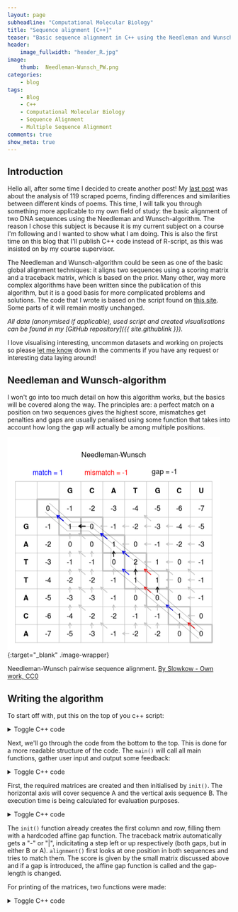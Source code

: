 ```yaml
---
layout: page
subheadline: "Computational Molecular Biology"
title: "Sequence alignment [C++]"
teaser: "Basic sequence alignment in C++ using the Needleman and Wunsch-algorithm."
header:
    image_fullwidth: "header_R.jpg"
image:
    thumb:  Needleman-Wunsch_PW.png
categories:
    - blog
tags:
    - Blog
    - C++
    - Computational Molecular Biology
    - Sequence Alignment
    - Multiple Sequence Alignment
comments: true
show_meta: true
---
```



## Introduction

Hello all, after some time I decided to create another post! My [last post](/blog/Poetry/) was about the analysis of 119 scraped poems, finding differences and similarities between different kinds of poems. This time, I will talk you through something more applicable to my own field of study: the basic alignment of two DNA sequences using the Needleman and Wunsch-algorithm. The reason I chose this subject is because it is my current subject on a course I'm following and I wanted to show what I am doing.
This is also the first time on this blog that I'll publish C++ code instead of R-script, as this was insisted on by my course supervisor.

The Needleman and Wunsch-algorithm could be seen as one of the basic global alignment techniques: it aligns two sequences using a scoring matrix and a traceback matrix, which is based on the prior. Many other, way more complex algorithms have been written since the publication of this algorithm, but it is a good basis for more complicated problems and solutions. The code that I wrote is based on the script found on [this site](http://www.rolfmuertter.com/code/nw.php). Some parts of it will remain mostly unchanged.

*All data (anonymised if applicable), used script and created visualisations can be found in my [GitHub repository]({{ site.githublink }}).*

I love visualising interesting, uncommon datasets and working on projects so please [let me know](#disqus_thread) down in the comments if you have any request or interesting data laying around!

## Needleman and Wunsch-algorithm

I won't go into too much detail on how this algorithm works, but the basics will be covered along the way.
The principles are: a perfect match on a position on two sequences gives the highest score, mismatches get penalties and gaps are usually penalised using some function that takes into account how long the gap will actually be among multiple positions.

![Image not found!](/images/Cpp/2018-03-21_Needleman-Wunsch_pairwise_sequence_alignment.png){:target="_blank" .image-wrapper}
    
<p class="image-caption">Needleman-Wunsch pairwise sequence alignment. <a href="https://commons.wikimedia.org/w/index.php?curid=31963972">By Slowkow - Own work, CC0</a></p>

## Writing the algorithm

To start off with, put this on the top of you c++ script:

<details>
  <summary class="summary">Toggle C++ code</summary>
  <div markdown="1">
```cpp
#include <iostream>
#include <fstream>
#include <string>
#include <cmath>
#include <algorithm>
#include <time.h>

using namespace std;
```
  </div>
</details>

Some functions will need these to be executed.

First things first, we'll determine the scoring method that will be used. This will be done by using a small matrix in which all possible combinations are given a certain score:

|         |  C  |  T  |  A  |  G  |
|:-------:|:---:|:---:|:---:|:---:|
|  **C**  |  5  |  -2 |  -5 |  -5 |
|  **T**  |  -2 |  5  |  -5 |  -5 |
|  **A**  |  -5 |  -5 |  5  |  -2 |
|  **G**  |  -5 |  -5 |  -2 |  5  |

The reason for the -2 in A-G and C-T matching is because purine-purine (A/G) and pyrimidine-pyrimidine (C/T) mutations are biologically seen more common than other mutations. In combination with the affine gap function, the algorithm might prefer a longer gap over a gap interrupted by one of these mutations.

The gap penalty will be calculated by the function ```gap_affinity()```, which defines an "affine gap penalty": the initial gap penalty will be higher with every directly following gap receiving a lower penalty. This ensures the algorithm to favor longer gaps over multiple singular gaps, which is also biologically seen more realistic.

<details>
  <summary class="summary">Toggle C++ code</summary>
  <div markdown="1">
```cpp
int gap_affinity (int gap, int gap_ext, int& length){
    int gap_aff = gap + (gap_ext * length);

    return gap_aff;
}
```
  </div>
</details>

Next, we'll go through the code from the bottom to the top. This is done for a more readable structure of the code.
The ```main()``` will call all main functions, gather user input and output some feedback:

<details>
  <summary class="summary">Toggle C++ code</summary>
  <div markdown="1">
```cpp
int main (int argc, char** argv){
    string A, B; // sequence to be aligned A and B
    string A_al, B_al = ""; // aligned sequence A and B
    bool print_mat; // whether to print matrices etc or just the aligned sequence
    bool print_align; // if alignments should be printed
    int align_nuc = 150; // amount of nucleotides per row
    int a = 5; // match
    int b = -2; // purine-purine / pyrimidine-pyrimidine
    int c = -5; // mismatch
    int gap = 2; // initial gap penalty. Gap penalty is lower than mismatch: two sequences from same species assumed.
    float gap_ext = 1; // bigger gap penalties for affine gap penalty
    string line; // reading in data
      
    // User interface
    cout << endl << "Print matrices? [0/1]" << endl;
    cin >> print_mat;
    cout << "Print alignments? [0/1]" << endl;
    cin >> print_align;
    cout << "Nucleotides per row? (150 recommended)" << endl;
    cin >> align_nuc;

    cout << "==============================" << endl;

    // Read in the alignments
    ifstream myfile ("sequences.txt");
    if (myfile.is_open()){
        getline (myfile,line);
        A = line;
        A.erase( A.end()-1 ); // remove whitespace at end
        getline (myfile,line);
        B = line;
        myfile.close();
    }else{
        cout << "Unable to open file";
        return 1;
    }

    // Run the alignment script
    int A_n = A.length();
    int B_n = B.length();

    NW (A, B, A_al, B_al, A_n, B_n, a, b, c, gap, gap_ext, print_align, print_mat, align_nuc);

    // Output parameters
    cout << endl << "Used parameters:" << endl;
    cout << "Match = " << a << endl;
    cout << "Mismatch = " << c << endl;
    cout << "Purine/purine or pyrimidine/pyrimidine = " << b << endl;
    cout << "Gap = -" << gap << endl;
    cout << "Extended gap = -" << gap_ext << endl;

    return 0;
}
```
  </div>
</details>

As you can see, several variables are initialised and the sequences A and B will be read in from a file called "*sequences.txt*". ```NW()``` is the algorithm which will align the sequences. Let's head to this function and see what it does!

<details>
  <summary class="summary">Toggle C++ code</summary>
  <div markdown="1">
```cpp
// Initiate matrices, align and export
int** NW (string A, string B, string& A_al, string& B_al, int A_n, int B_n, int a, int b, int c, int gap, int gap_ext, bool print_align, bool print_mat, int align_nuc){
    // Create alignment matrix
    int** M = new int* [B_n+1];
    for( int i = 0; i <= B_n; i++ ){
        M[i] = new int [A_n+1];
    }

    // Create traceback matrix
    char** M_tb = new char* [B_n+1];
    for( int i = 0; i <= B_n; i++ ){
        M_tb[i] = new char [A_n+1];
    }

    clock_t t; // for timing execution
    t = clock(); // get time of start

    // Initialize traceback and F matrix (fill in first row and column)
    init (M, M_tb, A_n, B_n, gap, gap_ext);


    // Create alignment
    alignment (M, M_tb, A, B, A_al, B_al, A_n, B_n, a, b, c, gap, gap_ext);

    t = clock() - t; // get time when finished
    int score = M[B_n][A_n]; // get alignment score

    if(print_mat == 1){
        print_mtx(M, A, B, A_n, B_n);
        print_tb(M_tb, A, B, A_n, B_n);
    }

    if(print_align == 1){
        cout << endl << "Alignments:" << endl;
        int start = 0; // start of new line for printing alignments
        int cntr = 0; // iterator for printing alignments
        int Al_n = A_al.length(); // length of alignment
        do{
            cout << start+1 << " A: ";
            for (cntr = start; cntr < start+align_nuc; cntr++){
                if(cntr < Al_n){
                    cout << A_al[cntr];
                }else{
                    break;
                }
            }
            cout << " " << cntr << endl << start+1 << " B: ";
            for (cntr = start; cntr < start+align_nuc; cntr++){
                if(cntr < Al_n){
                    cout << B_al[cntr];
                }else{
                    break;
                }
            }
            cout << " " << cntr << endl << endl;
            start += align_nuc;
        }while(start <= Al_n);
    }

    // Show score and runtime
    cout << "Alignment score: " << score << endl;
    cout << "Alignment took " << t << "clicks (" << (t)/CLOCKS_PER_SEC << "seconds).\n";

    // Export alignment to file
    cout << "Exporting results..." << endl;
    ofstream myfile;
    myfile.open ("alignment.txt");
    myfile << "Used parameters:\n";
    myfile << "Match = " << a << "\n";
    myfile << "Mismatch = " << c << "\n";
    myfile << "Purine/purine or pyrimidine/pyrimidine = " << b << "\n";
    myfile << "Gap = -" << gap << "\n";
    myfile << "Extended gap = -" << gap_ext << "\n";
    myfile << "Average elapsed time = " << t << " - " << (t)/CLOCKS_PER_SEC << " [clicks - seconds]." << endl << endl;
    myfile << "Input A:\n" << A << "\n";
    myfile << "Input B:\n" << B << "\n";
    myfile << "\nAlignment:\n";
    int start = 0; // start of new line for printing alignments
    int cntr = 0; // iterator for printing alignments
    int Al_n = A_al.length(); // length of alignment
    do{
        myfile << start+1 << " A: ";
        for (cntr = start; cntr < start+align_nuc; cntr++){
            if(cntr < Al_n){
                myfile << A_al[cntr];
            }else{
                break;
            }
        }
        myfile << " " << cntr << "\n" << start+1 << " B: ";
        for (cntr = start; cntr < start+align_nuc; cntr++){
            if(cntr < Al_n){
                myfile << B_al[cntr];
            }else{
                break;
            }
        }
        myfile << " " << cntr << "\n\n";
        start += align_nuc;
    }while(start <= Al_n);
    myfile << "Alignment score: " << score << "\n";
    myfile.close();

    // Export scoring matrix to file
    myfile.open ("mtx_scoring.txt");
    myfile << "-\t-\t";
    for( int j = 0; j < A_n; j++ ){
        myfile << A[j] << "\t";
    }
    myfile << "\n-\t";
    for( int i = 0; i <= B_n; i++ ){
        int j = 0;
        if( i > 0){
            myfile << B[i-1] << "\t";
        }
        do{
            myfile << M[i][j] << "\t";
            j++;
        }while(j < A_n);
        myfile << M[i][j] << "\n";
    }
    myfile.close();

    // Export traceback matrix to file
    myfile.open ("mtx_trace.txt");
    myfile << "-\t-\t";
    for( int j = 0; j < A_n; j++ ){
        myfile << A[j] << "\t";
    }
    myfile << "\n-\t";
    for( int i = 0; i <= B_n; i++ ){
        int j = 0;
        if( i > 0){
            myfile << B[i-1] << "\t";
        }
        do{
            myfile << M_tb[i][j] << "\t";
            j++;
        }while(j < A_n);
        myfile << M_tb[i][j] << "\n";
    }
    myfile.close();
    cout << "Results exported!" << endl;

    // Free memory
    for( int i = 0; i <= B_n; i++ )  delete M[i];
    delete[] M;
    for( int i = 0; i <= B_n; i++ )  delete M_tb[i];
    delete[] M_tb;

    return 0;
}
```
  </div>
</details>

First, the required matrices are created and then initialised by ```init()```. The horizontal axis will cover sequence A and the vertical axis sequence B. The execution time is being calculated for evaluation purposes. 

<details>
  <summary class="summary">Toggle C++ code</summary>
  <div markdown="1">
```cpp
// Initialise scoring matrix with first row and column
void  init (int** M, char** M_tb, int A_n, int B_n, int gap, int gap_ext){
    M[0][0] =  0;
    M_tb[0][0] = 'n';

    int i=0, j=0;

    for( j = 1; j <= A_n; j++ ){
        M[0][j] = - ( gap + ( gap_ext * (j - 1) ) ); // manually apply affine gap
        M_tb[0][j] =  '-';
    }
    for( i = 1; i <= B_n; i++ ){
        M[i][0] = - ( gap + ( gap_ext * (i - 1) ) ); // manually apply affine gap
        M_tb[i][0] =  '|';
    }
}
```
  </div>
</details>

The alignment is made by the function ```alignment()```, which also takes the gap penalty as variable to feed into the affine gap function. After the calculations, the matrices and alignment are optionally printed and the results are exported together with the used parameters. Some print/export operations are not written in a seperate function and the reason is quite simple: I sadly didn't have the time to convert them in a function.

<details>
  <summary class="summary">Toggle C++ code</summary>
  <div markdown="1">
```cpp
// Needleman and Wunsch algorithm
int alignment (int** M, char** M_tb, string A, string B, string& A_al, string& B_al, int A_n, int B_n, int a, int b, int c, int gap, int gap_ext){
    int x = 0, y = 0;
    int scU, scD, scL; // scores for respectively cell above, diagonal and left
    char ptr, nuc;
    int i = 0, j = 0;
    int length = 0; // initial gap length

    // create substitution scoring matrix
    const int  s[4][4] =   {
                            { a, b, c, c },
                            { b, a, c, c },
                            { c, c, a, b },
                            { c, c, b, a }
                           };

    for( i = 1; i <= B_n; i++ ){
        for( j = 1; j <= A_n; j++ ){
            nuc = A[j-1];

            switch( nuc )
            {
                case 'C':  x = 0;  break;
                case 'T':  x = 1;  break;
                case 'A':  x = 2;  break;
                case 'G':  x = 3;
            }

            nuc = B[i-1];

            switch( nuc )
            {
                case 'C':  y = 0;  break;
                case 'T':  y = 1;  break;
                case 'A':  y = 2;  break;
                case 'G':  y = 3;
            }

            scU = M[i-1][j] - gap_affinity(gap, gap_ext, length); // get score if trace would go up
            scD = M[i-1][j-1] + s[x][y]; // get score if trace would go diagonal
            scL = M[i][j-1] - gap_affinity(gap, gap_ext, length); // get score if trace would go left

            M[i][j] = max_score (scU, scD, scL, &ptr, length); // get max score for current optimal global alignment

            M_tb[i][j] = ptr;
        }
    }
    i--; j--;

    while( i > 0 || j > 0 ){
        switch( M_tb[i][j] )
        {
            case '|' :      A_al += '-';
                            B_al += B[i-1];
                            i--;
                            break;

            case '\\':      A_al += A[j-1];
                            B_al += B[i-1];
                            i--;  j--;
                            break;

            case '-' :      A_al += A[j-1];
                            B_al += '-';
                            j--;
        }
    }

    reverse( A_al.begin(), A_al.end() );
    reverse( B_al.begin(), B_al.end() );

    return  0 ;
}
```
  </div>
</details>

The ```init()``` function already creates the first column and row, filling them with a hardcoded affine gap function. The traceback matrix automatically gets a "-" or "|", indicitating a step left or up respectively (both gaps, but in either B or A).
```alignment()``` first looks at one position in both sequences and tries to match them. The score is given by the small matrix discussed above and if a gap is introduced, the affine gap function is called and the gap-length is changed.

For printing of the matrices, two functions were made:

<details>
  <summary class="summary">Toggle C++ code</summary>
  <div markdown="1">
```cpp
// Print the scoring matrix
void  print_mtx (int** M, string A, string B, int A_n, int B_n){
    cout << "        ";
    for( int j = 0; j < A_n; j++ ){
        cout << A[j] << "   ";
    }
    cout << "\n  ";

    for( int i = 0; i <= B_n; i++ ){
        if( i > 0 ){
            cout << B[i-1] << " ";
        }
        for( int j = 0; j <= A_n; j++ ){
            cout.width( 3 );
            cout << M[i][j] << " ";
        }
        cout << endl;
    }
    cout << endl;
}

// Print the traceback matrix
void  print_tb (char** M_tb, string A, string B, int A_n, int B_n){
    cout << "        ";
    for( int j = 0; j < A_n; j++ ){
        cout << A[j] << "   ";
    }
    cout << "\n  ";

    for( int i = 0; i <= B_n; i++ ){
        if( i > 0 ){
            cout << B[i-1] << " ";
        }
        for( int j = 0; j <= A_n; j++ ){
            cout.width( 3 );
            cout << M_tb[i][j] << " ";
        }
        cout << endl;
    }
    cout << endl;
}
```
  </div>
</details>

This concludes all the necessary code for this script. The choice to export your files and time the execution duration is yours and the code for this is easily rewritten/deleted! This script can only be used for pairwise alignments, but stay tuned for an adaption of this script for a Multiple Sequence Alignment (MSA)!
